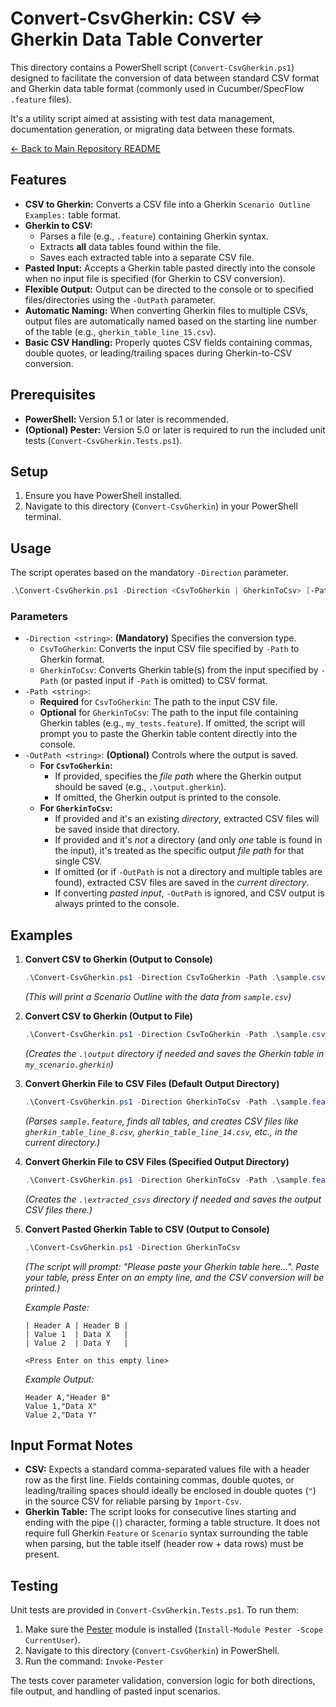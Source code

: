 # Convert-CsvGherkin: CSV <=> Gherkin Data Table Converter

This directory contains a PowerShell script (`Convert-CsvGherkin.ps1`) designed to facilitate the conversion of data between standard CSV format and Gherkin data table format (commonly used in Cucumber/SpecFlow `.feature` files).

It's a utility script aimed at assisting with test data management, documentation generation, or migrating data between these formats.

[<- Back to Main Repository README](../README.md)

## Features

*   **CSV to Gherkin:** Converts a CSV file into a Gherkin `Scenario Outline` `Examples:` table format.
*   **Gherkin to CSV:**
    *   Parses a file (e.g., `.feature`) containing Gherkin syntax.
    *   Extracts **all** data tables found within the file.
    *   Saves each extracted table into a separate CSV file.
*   **Pasted Input:** Accepts a Gherkin table pasted directly into the console when no input file is specified (for Gherkin to CSV conversion).
*   **Flexible Output:** Output can be directed to the console or to specified files/directories using the `-OutPath` parameter.
*   **Automatic Naming:** When converting Gherkin files to multiple CSVs, output files are automatically named based on the starting line number of the table (e.g., `gherkin_table_line_15.csv`).
*   **Basic CSV Handling:** Properly quotes CSV fields containing commas, double quotes, or leading/trailing spaces during Gherkin-to-CSV conversion.

## Prerequisites

*   **PowerShell:** Version 5.1 or later is recommended.
*   **(Optional) Pester:** Version 5.0 or later is required to run the included unit tests (`Convert-CsvGherkin.Tests.ps1`).

## Setup

1.  Ensure you have PowerShell installed.
2.  Navigate to this directory (`Convert-CsvGherkin`) in your PowerShell terminal.

## Usage

The script operates based on the mandatory `-Direction` parameter.

```powershell
.\Convert-CsvGherkin.ps1 -Direction <CsvToGherkin | GherkinToCsv> [-Path <InputFilePath>] [-OutPath <OutputFilePathOrDirectory>]
```

### Parameters

*   `-Direction <string>`: **(Mandatory)** Specifies the conversion type.
    *   `CsvToGherkin`: Converts the input CSV file specified by `-Path` to Gherkin format.
    *   `GherkinToCsv`: Converts Gherkin table(s) from the input specified by `-Path` (or pasted input if `-Path` is omitted) to CSV format.
*   `-Path <string>`:
    *   **Required** for `CsvToGherkin`: The path to the input CSV file.
    *   **Optional** for `GherkinToCsv`: The path to the input file containing Gherkin tables (e.g., `my_tests.feature`). If omitted, the script will prompt you to paste the Gherkin table content directly into the console.
*   `-OutPath <string>`: **(Optional)** Controls where the output is saved.
    *   **For `CsvToGherkin`:**
        *   If provided, specifies the *file path* where the Gherkin output should be saved (e.g., `.\output.gherkin`).
        *   If omitted, the Gherkin output is printed to the console.
    *   **For `GherkinToCsv`:**
        *   If provided and it's an existing *directory*, extracted CSV files will be saved inside that directory.
        *   If provided and it's *not* a directory (and only *one* table is found in the input), it's treated as the specific output *file path* for that single CSV.
        *   If omitted (or if `-OutPath` is not a directory and multiple tables are found), extracted CSV files are saved in the *current directory*.
        *   If converting *pasted input*, `-OutPath` is ignored, and CSV output is always printed to the console.

## Examples

1.  **Convert CSV to Gherkin (Output to Console)**
    ```powershell
    .\Convert-CsvGherkin.ps1 -Direction CsvToGherkin -Path .\sample.csv
    ```
    *(This will print a Scenario Outline with the data from `sample.csv`)*

2.  **Convert CSV to Gherkin (Output to File)**
    ```powershell
    .\Convert-CsvGherkin.ps1 -Direction CsvToGherkin -Path .\sample.csv -OutPath .\output\my_scenario.gherkin
    ```
    *(Creates the `.\output` directory if needed and saves the Gherkin table in `my_scenario.gherkin`)*

3.  **Convert Gherkin File to CSV Files (Default Output Directory)**
    ```powershell
    .\Convert-CsvGherkin.ps1 -Direction GherkinToCsv -Path .\sample.feature
    ```
    *(Parses `sample.feature`, finds all tables, and creates CSV files like `gherkin_table_line_8.csv`, `gherkin_table_line_14.csv`, etc., in the current directory.)*

4.  **Convert Gherkin File to CSV Files (Specified Output Directory)**
    ```powershell
    .\Convert-CsvGherkin.ps1 -Direction GherkinToCsv -Path .\sample.feature -OutPath .\extracted_csvs
    ```
    *(Creates the `.\extracted_csvs` directory if needed and saves the output CSV files there.)*

5.  **Convert Pasted Gherkin Table to CSV (Output to Console)**
    ```powershell
    .\Convert-CsvGherkin.ps1 -Direction GherkinToCsv
    ```
    *(The script will prompt: "Please paste your Gherkin table here...". Paste your table, press Enter on an empty line, and the CSV conversion will be printed.)*

    *Example Paste:*
    ```gherkin
    | Header A | Header B |
    | Value 1  | Data X   |
    | Value 2  | Data Y   |

    <Press Enter on this empty line>
    ```

    *Example Output:*
    ```csv
    Header A,"Header B"
    Value 1,"Data X"
    Value 2,"Data Y"
    ```

## Input Format Notes

*   **CSV:** Expects a standard comma-separated values file with a header row as the first line. Fields containing commas, double quotes, or leading/trailing spaces should ideally be enclosed in double quotes (`"`) in the source CSV for reliable parsing by `Import-Csv`.
*   **Gherkin Table:** The script looks for consecutive lines starting and ending with the pipe (`|`) character, forming a table structure. It does not require full Gherkin `Feature` or `Scenario` syntax surrounding the table when parsing, but the table itself (header row + data rows) must be present.

## Testing

Unit tests are provided in `Convert-CsvGherkin.Tests.ps1`. To run them:

1.  Make sure the [Pester](https://pester.dev/) module is installed (`Install-Module Pester -Scope CurrentUser`).
2.  Navigate to this directory (`Convert-CsvGherkin`) in PowerShell.
3.  Run the command: `Invoke-Pester`

The tests cover parameter validation, conversion logic for both directions, file output, and handling of pasted input scenarios.